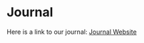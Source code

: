 # Journal
Here is a link to our journal:
[Journal Website](
https://script.google.com/a/gregoryschool.org/macros/s/AKfycbw439NJgcyvSp-VD3ZuTXMp1_1u9gUMGyfkRwAIAQ7GU4E0WV8/exec)

